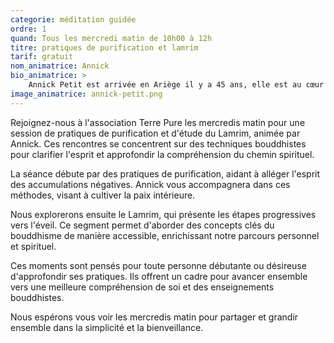```yaml
---
categorie: méditation guidée
ordre: 1
quand: Tous les mercredi matin de 10h00 à 12h
titre: pratiques de purification et lamrim
tarif: gratuit
nom_animatrice: Annick
bio_animatrice: >
    Annick Petit est arrivée en Ariège il y a 45 ans, elle est au cœur de l'association Terre Pure. Sa pratique du bouddhisme qu'elle consolide depuis près de 30 ans, est le fondement de son engagement tant dans la gestion de Terre Pure que dans son implication dans des projets d'aide humanitaire au Népal.
image_animatrice: annick-petit.png
---
```

Rejoignez-nous à l'association Terre Pure les mercredis matin pour une session de pratiques de purification et d'étude du Lamrim, animée par Annick. Ces rencontres se concentrent sur des techniques bouddhistes pour clarifier l'esprit et approfondir la compréhension du chemin spirituel.
<!--more-->
La séance débute par des pratiques de purification, aidant à alléger l'esprit des accumulations négatives. Annick vous accompagnera dans ces méthodes, visant à cultiver la paix intérieure.

Nous explorerons ensuite le Lamrim, qui présente les étapes progressives vers l'éveil. Ce segment permet d'aborder des concepts clés du bouddhisme de manière accessible, enrichissant notre parcours personnel et spirituel.

Ces moments sont pensés pour toute personne débutante ou désireuse d'approfondir ses pratiques. Ils offrent un cadre pour avancer ensemble vers une meilleure compréhension de soi et des enseignements bouddhistes.

Nous espérons vous voir les mercredis matin pour partager et grandir ensemble dans la simplicité et la bienveillance.
